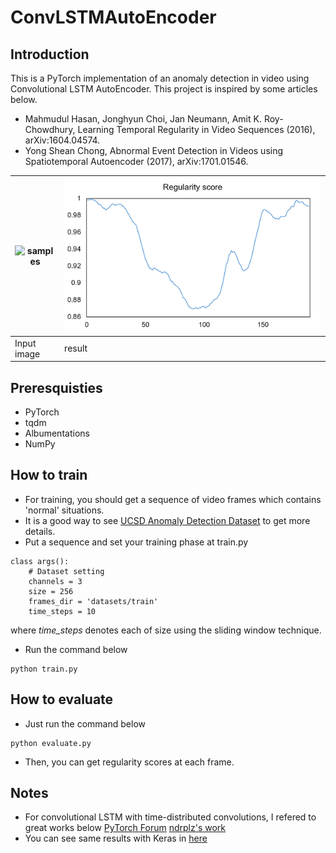 # ConvLSTMAutoEncoder

## Introduction

This is a PyTorch implementation of an anomaly detection in video using Convolutional LSTM AutoEncoder. This project is inspired by some articles below.
* Mahmudul Hasan, Jonghyun Choi, Jan Neumann, Amit K. Roy-Chowdhury, Learning Temporal Regularity in Video Sequences (2016), arXiv:1604.04574.
* Yong Shean Chong, Abnormal Event Detection in Videos using Spatiotemporal Autoencoder (2017), arXiv:1701.01546.

| ![samples](results/Test001.gif) | ![samples](results/Test001.png) |
|---|---|
| Input image | result |

## Preresquisties
* PyTorch
* tqdm
* Albumentations
* NumPy

## How to train

* For training, you should get a sequence of video frames which contains 'normal' situations.
* It is a good way to see [UCSD Anomaly Detection Dataset](http://www.svcl.ucsd.edu/projects/anomaly/dataset.html) to get more details.
* Put a sequence and set your training phase at train.py

```
class args():
    # Dataset setting
    channels = 3
    size = 256
    frames_dir = 'datasets/train'
    time_steps = 10
```
where *time_steps* denotes each of size using the sliding window technique.
* Run the command below
```
python train.py
```

## How to evaluate
* Just run the command below
```
python evaluate.py
```
* Then, you can get regularity scores at each frame.

## Notes
* For convolutional LSTM with time-distributed convolutions, I refered to great works below
[PyTorch Forum](https://discuss.pytorch.org/t/timedistributed-cnn/51707/2)
[ndrplz's work](https://github.com/ndrplz/ConvLSTM_pytorch)
* You can see same results with Keras in [here](https://github.com/hashemsellat/Video-Anomaly-Detection)